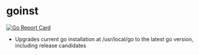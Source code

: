 # goinst

[![Go Report Card](https://goreportcard.com/badge/github.com/mlctrez/goinst)](https://goreportcard.com/report/github.com/mlctrez/goinst)

* Upgrades current go installation at /usr/local/go to the latest go version, including release candidates

